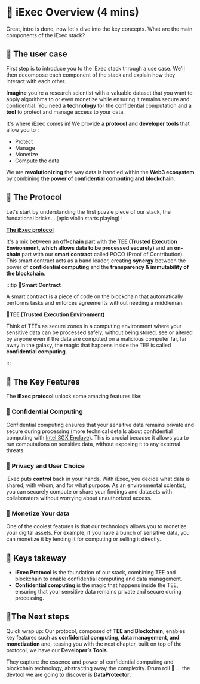 # 🧐 iExec Overview (4 mins)

Great, intro is done, now let's dive into the key concepts. What are the main
components of the iExec stack?

## 👷 The user case

First step is to introduce you to the iExec stack through a use case. We'll then
decompose each component of the stack and explain how they interact with each
other.

**Imagine** you're a research scientist with a valuable dataset that you want to
apply algorithms to or even monetize while ensuring it remains secure and
confidential. You need a **technology** for the confidential computation and a
**tool** to protect and manage access to your data.

It's where iExec comes in! We provide a **protocol** and **developer tools**
that allow you to :

- Protect
- Manage
- Monetize
- Compute the data

We are **revolutionizing** the way data is handled within the **Web3 ecosystem**
by combining **the power of confidential computing and blockchain**.

## 🧩 The Protocol

Let's start by understanding the first puzzle piece of our stack, the
fundational bricks... (epic violin starts playing) :

[**The iExec protocol**](https://protocol.docs.iex.ec/)

It's a mix between an **off-chain** part with the **TEE (Trusted Execution
Environment, which allows data to be processed securely)** and an **on-chain**
part with our **smart contract** called POCO (Proof of Contribution). This smart
contract acts as a band leader, creating **synergy** between the power of
**confidential computing** and the **transparency & immutability of the
blockchain**.

:::tip 🚨**Smart Contract**

A smart contract is a piece of code on the blockchain that automatically
performs tasks and enforces agreements without needing a middleman.

🚨**TEE (Trusted Execution Environment)**

Think of TEEs as secure zones in a computing environment where your sensitive
data can be processed safely, without being stored, see or altered by anyone
even if the data are computed on a malicious computer far, far away in the
galaxy, the magic that happens inside the TEE is called **confidential
computing**.

:::

## 🧩 The Key Features

The **iExec protocol** unlock some amazing features like:

### 🔑 Confidential Computing

Confidential computing ensures that your sensitive data remains private and
secure during processing (more technical details about confidential computing
with
[Intel SGX Enclave](https://www.intel.com/content/dam/develop/external/us/en/documents/overview-of-intel-sgx-enclave-637284.pdf)).
This is crucial because it allows you to run computations on sensitive data,
without exposing it to any external threats.

### 🔑 Privacy and User Choice

iExec puts **control** back in your hands. With iExec, you decide what data is
shared, with whom, and for what purpose. As an environmental scientist, you can
securely compute or share your findings and datasets with collaborators without
worrying about unauthorized access.

### 🔑 Monetize Your data

One of the coolest features is that our technology allows you to monetize your
digital assets. For example, if you have a bunch of sensitive data, you can
monetize it by lending it for computing or selling it directly.

## 🧩 Keys takeway

- **iExec Protocol** is the foundation of our stack, combining TEE and
  blockchain to enable confidential computing and data management.
- **Confidential computing** is the magic that happens inside the TEE, ensuring
  that your sensitive data remains private and secure during processing.

## 💫The Next steps

Quick wrap up: Our protocol, composed of **TEE and Blockchain**, enables key
features such as **confidential computing, data management, and monetization**
and, teasing you with the next chapter, built on top of the protocol, we have
our **Developer’s Tools**.

They capture the essence and power of confidential computing and blockchain
technology, abstracting away the complexity. Drum roll 🥁 ... the devtool we are
going to discover is **DataProtector**.
